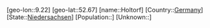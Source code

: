 ﻿---
location: [52.67,9.22]
type: City
tags:
- geo/City


SpocWebEntityId: 31003
isDeleted: false
confidential: public

---
[geo-lon::9.22]
[geo-lat::52.67]
[name::Holtorf]
[Country::[Germany](geo/Continent/Europe/Germany.md)]
[State::[Niedersachsen](geo/Continent/Europe/Germany/Niedersachsen.md)]
[Population::]
[Unknown::]

